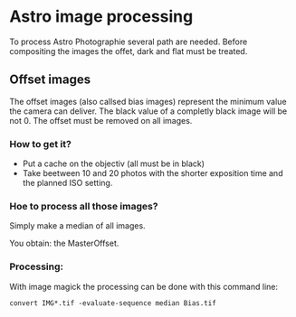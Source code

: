 # Astro image processing

To process Astro Photographie several path are needed. Before compositing the images the offet, dark and flat must be treated.

## Offset images
The offset images (also callsed bias images) represent the minimum value the camera can deliver. The black value of a completly black image will be not 0.
The offset must be removed on all images.

### How to get it?
- Put a cache on the objectiv (all must be in black)
- Take beetween 10 and 20 photos with the shorter exposition time and the planned ISO setting.

### Hoe to process all those images?
Simply make a median of all images.

You obtain: the MasterOffset.

### Processing:
With image magick the processing can be done with this command line:

    convert IMG*.tif -evaluate-sequence median Bias.tif
